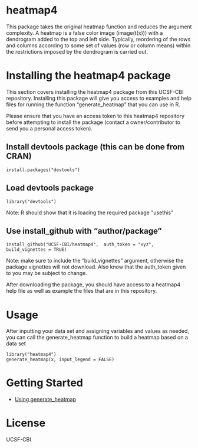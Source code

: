 # heatmap4
This package takes the original heatmap function and reduces the argument complexity. 
A heatmap is a false color image (image(t(x))) with a dendrogram added to the top and left side. Typically, reordering of the rows and columns according to some set of values (row or column means) within the restrictions imposed by the dendrogram is carried out.
# Installing the heatmap4 package
This section covers installing the heatmap4 package from this UCSF-CBI repository. Installing this package will give you access to examples and help files for running the function “generate_heatmap” that you can use in R.

Please ensure that you have an access token to this heatmap4 repository before attempting to install the package (contact a owner/contributor to send you a personal access token). 

## Install devtools package (this can be done from CRAN)
```{r}
install.packages("devtools")
```

## Load devtools package 
```{r}
library("devtools")
```
Note: R should show that it is loading the required package "usethis"


## Use install_github with “author/package”
```{r}
install_github("UCSF-CBI/heatmap4",  auth_token = "xyz", build_vignettes = TRUE)
```
Note: make sure to include the “build_vignettes” argument, otherwise the package vignettes will not download. Also know that the auth_token given to you may be subject to change.

After downloading the package, you should have access to a heatmap4 help file as well as example the files that are in this repository. 

# Usage
After inputting your data set and assigning variables and values as needed, you can call the generate_heatmap function to build a heatmap based on a data set 

```{r}
library("heatmap4")
generate_heatmap(x, input_legend = FALSE)
```

# Getting Started
* [Using generate_heatmap](https://github.com/UCSF-CBI/heatmap4/blob/master/heatmap4vignette.pdf)


# License
UCSF-CBI


